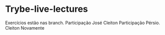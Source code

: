 # Trybe-live-lectures
Exercícios estão nas branch.
Participação José Cleiton
Participação Pérsio.
Cleiton Novamente
